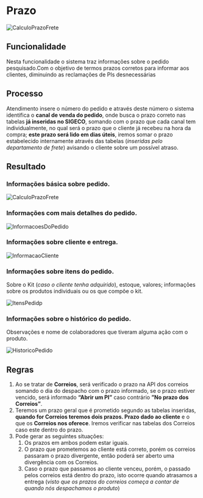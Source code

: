 # Prazo

![CalculoPrazoFrete](http://developers.connectparts.com.br/imagens/calucloPrazoFrete01.png)

## Funcionalidade

Nesta funcionalidade o sistema traz informações sobre o pedido pesquisado.Com o objetivo de termos prazos corretos para informar aos clientes, diminuindo as reclamações de PIs desnecessárias

## Processo

Atendimento insere o número do pedido e através deste número o sistema identifica o **canal de venda do pedido**, onde busca o prazo correto nas tabelas **já inseridas no SIGECO**, somando com o prazo que cada canal tem individualmente, no qual será o prazo que o cliente já recebeu na hora da compra; **este prazo será lido em dias úteis**, iremos somar o prazo estabelecido internamente através das tabelas \(_inseridas pelo departamento de frete_\) avisando o cliente sobre um possível atraso.

## Resultado

### Informações básica sobre **pedido**.

![CalculoPrazoFrete](http://developers.connectparts.com.br/imagens/calucloPrazoFrete02.png)

### Informações com mais detalhes do **pedido**.

![InformacoesDoPedido](http://developers.connectparts.com.br/imagens/calucloPrazoFrete04.png)

### Informações sobre **cliente** e **entrega**.

![InformacaoCliente](http://developers.connectparts.com.br/imagens/calucloPrazoFrete05.png)

### Informações sobre **itens do pedido**.

Sobre o Kit \(_caso o cliente tenha adquirido_\), estoque, valores; informações sobre os produtos individuais ou os que compõe o kit. 

![ItensPedidp](http://developers.connectparts.com.br/imagens/calucloPrazoFrete06.png)

### Informações sobre o **histórico** do pedido.

Observações e nome de colaboradores que tiveram alguma ação com o produto. 

![HistoricoPedido](http://developers.connectparts.com.br/imagens/calucloPrazoFrete07.png)

## Regras

1. Ao se tratar de **Correios**, será verificado o prazo na API dos correios somando o dia do despacho com o prazo informado, se o prazo estiver vencido, será informado **“Abrir um PI”** caso contrário **”No prazo dos Correios”**.
2. Teremos um prazo geral que é prometido segundo as tabelas inseridas, **quando for Correios teremos dois prazos. Prazo dado ao cliente** e o que os **Correios nos oferece**. Iremos verificar nas tabelas dos Correios caso este dentro do prazo.
3. Pode gerar as seguintes situações:
   1. Os prazos em ambos podem estar iguais.
   2. O prazo que prometemos ao cliente está correto, porém os correios passaram o prazo divergente, então poderá ser aberto uma divergência com os Correios.
   3. Caso o prazo que passamos ao cliente venceu, porém, o passado pelos correios está dentro do prazo, isto ocorre quando atrasamos a entrega \(_visto que os prazos do correios começa a contar de quando nós despachamos o produto_\)

